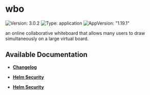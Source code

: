 # wbo

![Version: 3.0.2](https://img.shields.io/badge/Version-3.0.2-informational?style=flat-square) ![Type: application](https://img.shields.io/badge/Type-application-informational?style=flat-square) ![AppVersion: "1.19.1"](https://img.shields.io/badge/AppVersion-"1.19.1"-informational?style=flat-square)

an online collaborative whiteboard that allows many users to draw simultaneously on a large virtual board.

## Available Documentation

- [**Changelog**](CHANGELOG)

- [**Helm Security**](container-security)

- [**Helm Security**](helm-security)

